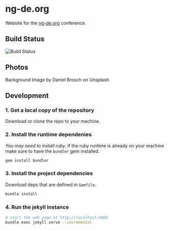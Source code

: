 # ng-de.org
Website for the [ng-de.org](https://ng-de.org/) conference.

## Build Status
![Build Status](https://travis-ci.org/ngdeconf/ng-de.org.svg?branch=master "Travis Build Status")

## Photos
Background Image by Daniel Brosch on Unsplash

## Development

### 1. Get a local copy of the repository
Download or clone the repo to your machine.

### 2. Install the runtime dependenies
*You may need to install ruby.*
If the ruby runtime is already on your machine make sure to have the `bundler` gem installed.

```bash
gem install bundler
```

### 3. Install the project dependencies
Download deps that are defined in `Gemfile`.

```bash
bundle install
```

### 4. Run the jekyll instance

```bash
# start the web page at http://localhost:4000
bundle exec jekyll serve --incremental
```

